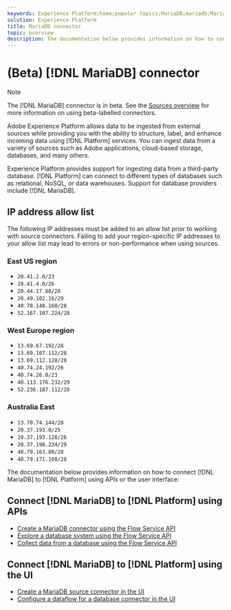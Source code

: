 ```yaml
---
keywords: Experience Platform;home;popular topics;MariaDB;mariadb;Maria DB;maria db
solution: Experience Platform
title: MariaDB connector
topic: overview
description: The documentation below provides information on how to connect MariaDB to Platform using APIs or the user interface.
---
```


# (Beta) [!DNL MariaDB] connector

>[!NOTE]
>
>The [!DNL MariaDB] connector is in beta. See the [Sources overview](../../home.md#terms-and-conditions) for more information on using beta-labelled connectors.

Adobe Experience Platform allows data to be ingested from external sources while providing you with the ability to structure, label, and enhance incoming data using [!DNL Platform] services. You can ingest data from a variety of sources such as Adobe applications, cloud-based storage, databases, and many others.

Experience Platform provides support for ingesting data from a third-party database. [!DNL Platform] can connect to different types of databases such as relational, NoSQL, or data warehouses. Support for database providers include [!DNL MariaDB].

## IP address allow list

The following IP addresses must be added to an allow list prior to working with source connectors. Failing to add your region-specific IP addresses to your allow list may lead to errors or non-performance when using sources.

### East US region

- `20.41.2.0/23`
- `20.41.4.0/26`
- `20.44.17.80/28`
- `20.49.102.16/29`
- `40.70.148.160/28`
- `52.167.107.224/28`

### West Europe region

- `13.69.67.192/28`
- `13.69.107.112/28`
- `13.69.112.128/28`
- `40.74.24.192/26`
- `40.74.26.0/23`
- `40.113.176.232/29`
- `52.236.187.112/28`

### Australia East

- `13.70.74.144/28`
- `20.37.193.0/25`
- `20.37.193.128/26`
- `20.37.198.224/29`
- `40.79.163.80/28`
- `40.79.171.160/28`

The documentation below provides information on how to connect [!DNL MariaDB] to [!DNL Platform] using APIs or the user interface:

## Connect [!DNL MariaDB] to [!DNL Platform] using APIs

- [Create a MariaDB connector using the Flow Service API](../../tutorials/api/create/databases/mariadb.md)
- [Explore a database system using the Flow Service API](../../tutorials/api/explore/database-nosql.md)
- [Collect data from a database using the Flow Service API](../../tutorials/api/collect/database-nosql.md)

## Connect [!DNL MariaDB] to [!DNL Platform] using the UI

- [Create a MariaDB source connector in the UI](../../tutorials/ui/create/databases/mariadb.md)
- [Configure a dataflow for a database connector in the UI](../../tutorials/ui/dataflow/databases.md)